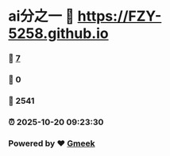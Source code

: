 # ai分之一 :link: https://FZY-5258.github.io 
### :page_facing_up: [7](https://FZY-5258.github.io/tag.html) 
### :speech_balloon: 0 
### :hibiscus: 2541 
### :alarm_clock: 2025-10-20 09:23:30 
### Powered by :heart: [Gmeek](https://github.com/Meekdai/Gmeek)
